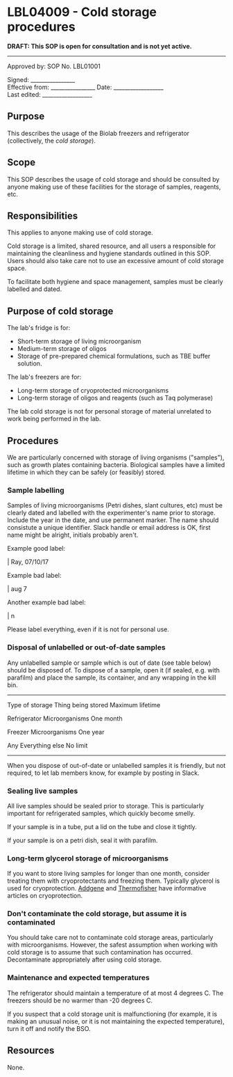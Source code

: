 # LBL04009 - Cold storage procedures

**DRAFT: This SOP is open for consultation and is not yet active.**

 ------
  Approved by:             SOP No. LBL01001

  Signed: 
  \_\_\_\_\_\_\_\_\_\_\_\_\_\_\_\_    
  Effective from:
\_\_\_\_\_\_\_\_\_\_\_\_\_\_\_\_
  Date: 
  \_\_\_\_\_\_\_\_\_\_\_\_\_\_\_\_\_\_   
  Last edited:
 \_\_\_\_\_\_\_\_\_\_\_\_\_\_\_\_\_\_
  

## Purpose

This describes the usage of the Biolab freezers and refrigerator
(collectively, the *cold storage*).

## Scope

This SOP describes the usage of cold storage and should be consulted by
anyone making use of these facilities for the storage of samples,
reagents, etc.

## Responsibilities

This applies to anyone making use of cold storage.

Cold storage is a limited, shared resource, and all users a responsible
for maintaining the cleanliness and hygiene standards outlined in this
SOP. Users should also take care not to use an excessive amount of cold
storage space.

To facilitate both hygiene and space management, samples must be clearly
labelled and dated.

## Purpose of cold storage

The lab's fridge is for:

-   Short-term storage of living microorganism
-   Medium-term storage of oligos 
-   Storage of pre-prepared chemical formulations, such as TBE buffer
    solution.

The lab's freezers are for:

-   Long-term storage of cryoprotected microorganisms
-   Long-term storage of oligos and reagents (such as Taq polymerase)

The lab cold storage is not for personal storage of material unrelated
to work being performed in the lab.

## Procedures

We are particularly concerned with storage of living organisms
(\"samples\"), such as growth plates containing bacteria. Biological
samples have a limited lifetime in which they can be safely (or
feasibly) stored.

### Sample labelling

Samples of living microorganisms (Petri dishes, slant cultures, etc)
must be clearly dated and labelled with the experimenter\'s name prior
to storage. Include the year in the date, and use permanent marker. The
name should consistute a unique identifier. Slack handle or email
address is OK, first name might be alright, initials probably aren\'t.

Example good label:

| Ray, 07/10/17

Example bad label:

| aug 7

Another example bad label:

| n

Please label everything, even if it is not for personal use.

### Disposal of unlabelled or out-of-date samples

Any unlabelled sample or sample which is out of date (see table below)
should be disposed of. To dispose of a sample, open it (if sealed, e.g.
with parafilm) and place the sample, its container, and any wrapping in
the kill bin.

  ---------------- -------------------- --------------------
  Type of storage  Thing being stored   Maximum lifetime

  Refrigerator     Microorganisms       One month

  Freezer          Microorganisms       One year

  Any              Everything else      No limit
  ---------------- -------------------- --------------------

When you dispose of out-of-date or unlabelled samples it is friendly,
but not required, to let lab members know, for example by posting in
Slack.

### Sealing live samples

All live samples should be sealed prior to storage. This is particularly
important for refrigerated samples, which quickly become smelly.

If your sample is in a tube, put a lid on the tube and close it tightly.

If your sample is on a petri dish, seal it with parafilm.

### Long-term glycerol storage of microorganisms

If you want to store living samples for longer than one month, consider
treating them with cryoprotectants and freezing them. Typically glycerol
is used for cryoprotection.
[Addgene](https://www.addgene.org/protocols/create-glycerol-stock/) and
[Thermofisher](https://www.thermofisher.com/us/en/home/industrial/microbiology/microbiology-learning-center/storing-bacterial-samples-optimal-viability.html)
have informative articles on cryoprotection.

### Don't contaminate the cold storage, but assume it is contaminated

You should take care not to contaminate cold storage areas, particularly
with microorganisms. However, the safest assumption when working with
cold storage is to assume that such contamination has occurred.
Decontaminate appropriately after using cold storage.

### Maintenance and expected temperatures

The refrigerator should maintain a temperature of at most 4 degrees C.
The freezers should be no warmer than -20 degrees C.

If you suspect that a cold storage unit is malfunctioning (for example,
it is making an unusual noise, or it is not maintaining the expected
temperature), turn it off and notify the BSO.

## Resources

None.
